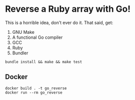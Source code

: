 # Reverse a Ruby array with Go!

This is a horrible idea, don't ever do it. That said, get:

1) GNU Make
2) A functional Go compiler
3) GCC
4) Ruby
5) Bundler

```
bundle install && make && make test
```

## Docker

```
docker build . -t go_reverse
docker run --rm go_reverse
```
